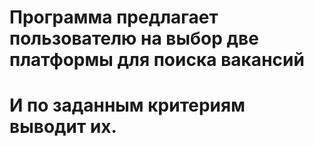 # Программа предлагает пользователю на выбор две платформы для поиска вакансий
# И по заданным критериям выводит их.